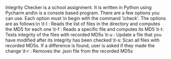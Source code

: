 Integrity Checker is a school assignment. It is written in Python using Pycharm and\n
is a console based program. There are a few options you can use. Each option must \n
begin with the command 'icheck'. The options are as follows:\n
	\t-l <directory>: Reads the list of files in the directory and computes the MD5 for each one
        \t-f <file>: Reads a specific file and computes its MD5
        \t-t: Tests integrity of the files with recorded MD5s
        \t-u <file>: Update a file that you have modified after its integrity has been checked
        \t-s: Scan all files with recorded MD5s. If a difference is found,
              user is asked if they made the change
        \t-r <file>: Removes the .json file from the recorded MD5s
